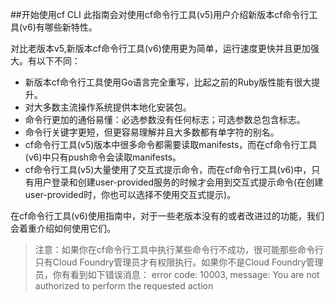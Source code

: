 ##开始使用cf CLI
此指南会对使用cf命令行工具(v5)用户介绍新版本cf命令行工具(v6)有哪些新特性。

对比老版本v5,新版本cf命令行工具(v6)使用更为简单，运行速度更快并且更加强大。有以下不同：

* 新版本cf命令行工具使用Go语言完全重写，比起之前的Ruby版性能有很大提升。
* 对大多数主流操作系统提供本地化安装包。
* 命令行更加的通俗易懂：必选参数没有任何标志；可选参数总包含标志。
* 命令行关键字更短，但更容易理解并且大多数都有单字符的别名。
* cf命令行工具(v5)版本中很多命令都需要读取manifests，而在cf命令行工具(v6)中只有push命令会读取manifests。
* cf命令行工具(v5)大量使用了交互式提示命令，而在cf命令行工具(v6)中，只有用户登录和创建user-provided服务的时候才会用到交互式提示命令(在创建user-provided时，你也可以选择不使用交互式提示)。

在cf命令行工具(v6)使用指南中，对于一些老版本没有的或者改进过的功能，我们会着重介绍如何使用它们。

>注意：如果你在cf命令行工具中执行某些命令行不成功，很可能那些命令行只有Cloud Foundry管理员才有权限执行。如果你不是Cloud Foundry管理员，你有看到如下错误消息：
>error code: 10003, message: You are not authorized to perform the requested action